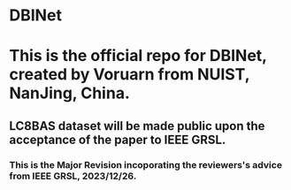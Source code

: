 # DBINet
<h1>This is the official repo for DBINet, created by Voruarn from NUIST, NanJing, China. </h1>
<h2>LC8BAS dataset will be made public upon the acceptance of the paper to IEEE GRSL.</h2>
<h3>This is the Major Revision incoporating the reviewers's advice from IEEE GRSL, 2023/12/26.</h3>

